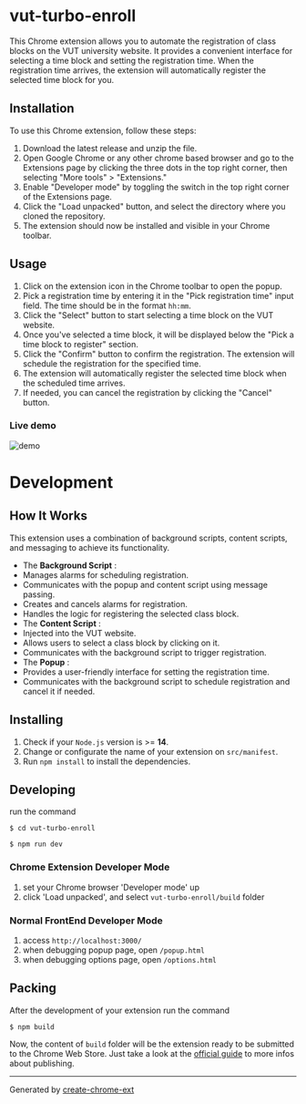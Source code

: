 # vut-turbo-enroll

This Chrome extension allows you to automate the registration of class blocks on the VUT university website. It provides a convenient interface for selecting a time block and setting the registration time. When the registration time arrives, the extension will automatically register the selected time block for you.

## Installation

To use this Chrome extension, follow these steps:

1. Download the latest release and unzip the file.
2. Open Google Chrome or any other chrome based browser and go to the Extensions page by clicking the three dots in the top right corner, then selecting "More tools" > "Extensions."
3. Enable "Developer mode" by toggling the switch in the top right corner of the Extensions page.
4. Click the "Load unpacked" button, and select the directory where you cloned the repository.
5. The extension should now be installed and visible in your Chrome toolbar.

## Usage

1. Click on the extension icon in the Chrome toolbar to open the popup.
2. Pick a registration time by entering it in the "Pick registration time" input field. The time should be in the format `hh:mm`.
3. Click the "Select" button to start selecting a time block on the VUT website.
4. Once you've selected a time block, it will be displayed below the "Pick a time block to register" section.
5. Click the "Confirm" button to confirm the registration. The extension will schedule the registration for the specified time.
6. The extension will automatically register the selected time block when the scheduled time arrives.
7. If needed, you can cancel the registration by clicking the "Cancel" button.

### Live demo

![demo](https://www.youtube.com/watch?v=VMR8unJx6T0)
# Development

## How It Works

This extension uses a combination of background scripts, content scripts, and messaging to achieve its functionality.

- The **Background Script** :
- Manages alarms for scheduling registration.
- Communicates with the popup and content script using message passing.
- Creates and cancels alarms for registration.
- Handles the logic for registering the selected class block.
- The **Content Script** :
- Injected into the VUT website.
- Allows users to select a class block by clicking on it.
- Communicates with the background script to trigger registration.
- The **Popup** :
- Provides a user-friendly interface for setting the registration time.
- Communicates with the background script to schedule registration and cancel it if needed.

## Installing

1. Check if your `Node.js` version is >= **14**.
2. Change or configurate the name of your extension on `src/manifest`.
3. Run `npm install` to install the dependencies.

## Developing

run the command

```shell
$ cd vut-turbo-enroll

$ npm run dev
```

### Chrome Extension Developer Mode

1. set your Chrome browser 'Developer mode' up
2. click 'Load unpacked', and select `vut-turbo-enroll/build` folder

### Normal FrontEnd Developer Mode

1. access `http://localhost:3000/`
2. when debugging popup page, open `/popup.html`
3. when debugging options page, open `/options.html`

## Packing

After the development of your extension run the command

```shell
$ npm build
```

Now, the content of `build` folder will be the extension ready to be submitted to the Chrome Web Store. Just take a look at the [official guide](https://developer.chrome.com/webstore/publish) to more infos about publishing.

---

Generated by [create-chrome-ext](https://github.com/guocaoyi/create-chrome-ext)
